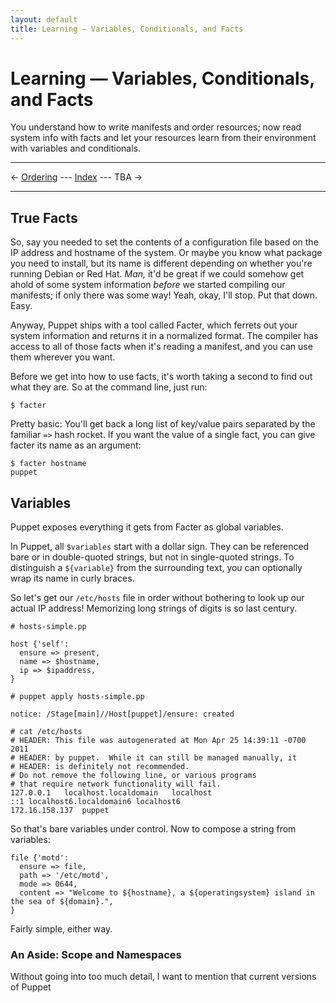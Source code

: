 ```yaml
---
layout: default
title: Learning — Variables, Conditionals, and Facts
---
```


Learning — Variables, Conditionals, and Facts
=============================================

You understand how to write manifests and order resources; now read system info with facts and let your resources learn from their environment with variables and conditionals.

* * *

&larr; [Ordering](./ordering.html) --- [Index](./) --- TBA &rarr;

* * * 

[customfacts]: http://docs.puppetlabs.com/guides/custom_facts.html

True Facts
----------

So, say you needed to set the contents of a configuration file based on the IP address and hostname of the system. Or maybe you know what package you need to install, but its name is different depending on whether you're running Debian or Red Hat. _Man,_ it'd be great if we could somehow get ahold of some system information _before_ we started compiling our manifests; if only there was some way! Yeah, okay, I'll stop. Put that down. Easy. 

Anyway, Puppet ships with a tool called Facter, which ferrets out your system information and returns it in a normalized format. The compiler has access to all of those facts when it's reading a manifest, and you can use them wherever you want. 

Before we get into how to use facts, it's worth taking a second to find out what they are. So at the command line, just run: 

    $ facter

Pretty basic: You'll get back a long list of key/value pairs separated by the familiar `=>` hash rocket. If you want the value of a single fact, you can give facter its name as an argument: 

    $ facter hostname
    puppet

Variables
---------

Puppet exposes everything it gets from Facter as global variables.

In Puppet, all `$variables` start with a dollar sign. They can be referenced bare or in double-quoted strings, but not in single-quoted strings. To distinguish a `${variable}` from the surrounding text, you can optionally wrap its name in curly braces.

So let's get our `/etc/hosts` file in order without bothering to look up our actual IP address! Memorizing long strings of digits is so last century.

    # hosts-simple.pp
    
    host {'self':
      ensure => present,
      name => $hostname,
      ip => $ipaddress,
    }
    
    # puppet apply hosts-simple.pp
    
    notice: /Stage[main]//Host[puppet]/ensure: created
    
    # cat /etc/hosts
    # HEADER: This file was autogenerated at Mon Apr 25 14:39:11 -0700 2011
    # HEADER: by puppet.  While it can still be managed manually, it
    # HEADER: is definitely not recommended.
    # Do not remove the following line, or various programs
    # that require network functionality will fail.
    127.0.0.1	localhost.localdomain	localhost
    ::1	localhost6.localdomain6	localhost6
    172.16.158.137	puppet

So that's bare variables under control. Now to compose a string from variables: 

    file {'motd':
      ensure => file,
      path => '/etc/motd',
      mode => 0644,
      content => "Welcome to ${hostname}, a ${operatingsystem} island in the sea of ${domain}.",
    } 

Fairly simple, either way. 

### An Aside: Scope and Namespaces

Without going into too much detail, I want to mention that current versions of Puppet 